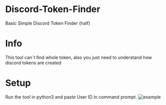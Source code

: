 # Discord-Token-Finder
Basic Simple Discord Token Finder (half)
# Info
This tool can´t find whole token, also you just need to understand how discord tokens are created
# Setup
Run the tool in python3 and paste User ID in command prompt.
![example](https://github.com/endowedtao/Steam-Hour-Booster/blob/main/example.JPG)
